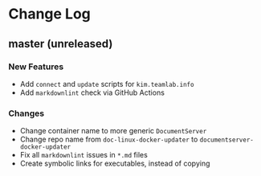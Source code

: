 # Change Log

## master (unreleased)

### New Features

* Add `connect` and `update` scripts for `kim.teamlab.info`
* Add `markdownlint` check via GitHub Actions

### Changes

* Change container name to more generic `DocumentServer`
* Change repo name from `doc-linux-docker-updater` to
  `documentserver-docker-updater`
* Fix all `markdownlint` issues in `*.md` files
* Create symbolic links for executables, instead of copying
